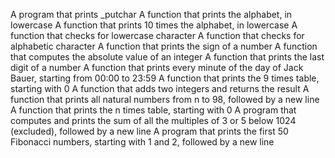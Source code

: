 A program that prints _putchar
A function that prints the alphabet, in lowercase
A function that prints 10 times the alphabet, in lowercase
A function that checks for lowercase character
A function that checks for alphabetic character
A function that prints the sign of a number
A function that computes the absolute value of an integer
A function that prints the last digit of a number
A function that prints every minute of the day of Jack Bauer, starting from 00:00 to 23:59
A function that prints the 9 times table, starting with 0
A function that adds two integers and returns the result
A function that prints all natural numbers from n to 98, followed by a new line
A function that prints the n times table, starting with 0
A  program that computes and prints the sum of all the multiples of 3 or 5 below 1024 (excluded), followed by a new line
A program that prints the first 50 Fibonacci numbers, starting with 1 and 2, followed by a new line
